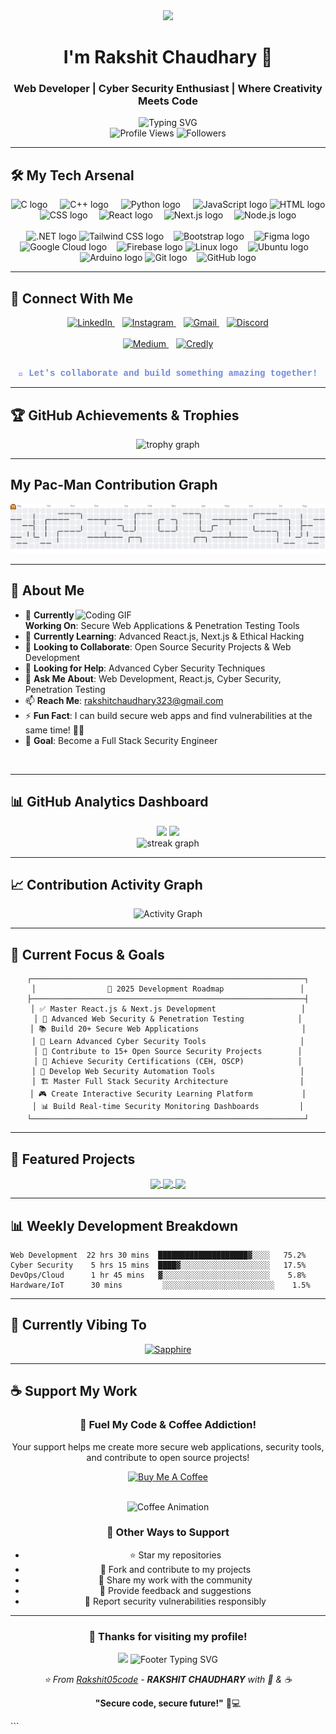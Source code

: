 <div align="center">

<img src="https://capsule-render.vercel.app/api?type=waving&color=gradient&customColorList=6,11,20&height=180&section=header&text=Hey%20👋%20What's%20Up?&fontSize=42&fontColor=fff&animation=twinkling&fontAlignY=32"/>

</div>

<div align="center">
  
# I'm Rakshit Chaudhary 🚀
### Web Developer | Cyber Security Enthusiast | Where Creativity Meets Code

<img src="https://readme-typing-svg.herokuapp.com?font=Fira+Code&size=24&duration=2000&pause=0100&color=00D9FF&center=true&vCenter=true&multiline=true&width=800&height=100&lines=Web+Developer+%F0%9F%92%BB;Cyber+Security+Enthusiast+%F0%9F%94%90;Building+Secure+Web+Applications+%F0%9F%9A%80;Always+Learning+New+Technologies+%F0%9F%8C%9F" alt="Typing SVG" />

<br/>
<img src="https://komarev.com/ghpvc/?username=Rakshit05code&style=for-the-badge&color=00D9FF&labelColor=000000" alt="Profile Views" />
<img src="https://img.shields.io/github/followers/Rakshit05code?style=for-the-badge&color=00D9FF&labelColor=000000" alt="Followers" />

</div>

---

## 🛠️ My Tech Arsenal

<div align="center">
<img src="https://skillicons.dev/icons?i=c" height="60" alt="C logo" />
<img width="12" />
<img src="https://skillicons.dev/icons?i=cpp" height="60" alt="C++ logo" />
<img width="12" />
<img src="https://skillicons.dev/icons?i=py" height="60" alt="Python logo" />
<img width="12" />
<img src="https://skillicons.dev/icons?i=js" height="60" alt="JavaScript logo" />
<img src="https://skillicons.dev/icons?i=html" height="55" alt="HTML logo" />
<img width="10" />
<img src="https://skillicons.dev/icons?i=css" height="55" alt="CSS logo" />
<img width="10" />
<img src="https://skillicons.dev/icons?i=react" height="55" alt="React logo" />
<img width="10" />
<img src="https://skillicons.dev/icons?i=nextjs" height="55" alt="Next.js logo" />
<img width="10" />
<img src="https://skillicons.dev/icons?i=nodejs" height="55" alt="Node.js logo" />
<img width="10" />
  <br></br>
<img src="https://skillicons.dev/icons?i=dotnet" height="55" alt=".NET logo" />
<img src="https://skillicons.dev/icons?i=tailwind" height="50" alt="Tailwind CSS logo" />
<img width="8" />
<img src="https://skillicons.dev/icons?i=bootstrap" height="50" alt="Bootstrap logo" />
<img width="8" />
<img src="https://skillicons.dev/icons?i=figma" height="50" alt="Figma logo" />
<img src="https://skillicons.dev/icons?i=gcp" height="50" alt="Google Cloud logo" />
<img width="8" />
<img src="https://skillicons.dev/icons?i=firebase" height="50" alt="Firebase logo" />
<img src="https://skillicons.dev/icons?i=linux" height="50" alt="Linux logo" />
<img width="8" />
<img src="https://skillicons.dev/icons?i=ubuntu" height="50" alt="Ubuntu logo" />
<img width="8" />
<img src="https://skillicons.dev/icons?i=arduino" height="50" alt="Arduino logo" />
<img src="https://skillicons.dev/icons?i=git" height="50" alt="Git logo" />
<img width="8" />
<img src="https://skillicons.dev/icons?i=github" height="50" alt="GitHub logo" />
</div>

---
## 🤝 Connect With Me

<div align="center">

<a href="https://www.linkedin.com/in/rakshit-chaudhary-aa689531b/" target="_blank">
  <img src="https://img.shields.io/badge/LinkedIn-0077B5?style=for-the-badge&logo=linkedin&logoColor=white" alt="LinkedIn"/>
</a>
<img width="8" />
<a href="https://www.instagram.com/rakshit.rc_ary/" target="_blank">
  <img src="https://img.shields.io/badge/Instagram-E4405F?style=for-the-badge&logo=instagram&logoColor=white" alt="Instagram"/>
</a>
<img width="8" />
<a href="https://mail.google.com/mail/?view=cm&rakshitchaudhary323@gmail.com
" target="_blank">
  <img src="https://img.shields.io/badge/Gmail-D14836?style=for-the-badge&logo=gmail&logoColor=white" alt="Gmail"/>
</a>
<img width="8" />
<a href="https://github.com/rakshit.rc_ary" target="_blank">
  <img src="https://img.shields.io/badge/Discord-5865F2?style=for-the-badge&logo=discord&logoColor=white" alt="Discord"/>
</a>
<br><br>
<a href="https://medium.com/@rakshitr2005" target="_blank">
  <img src="https://img.shields.io/badge/Medium-12100E?style=for-the-badge&logo=medium&logoColor=white" alt="Medium"/>
</a>
<img width="8" />
<a href="https://www.credly.com/users/rakshit-chaudhary.457ed755/badges#credly" target="_blank">
  <img src="https://img.shields.io/badge/Credly-FF6B00?style=for-the-badge&logo=credly&logoColor=white" alt="Credly"/>
</a>
<br><br>
<p style="color: #7289DA; font-family: 'Courier New', monospace;">
  💬 <strong>Let's collaborate and build something amazing together!</strong>
</p>

</div>

---

## 🏆 GitHub Achievements & Trophies

<div align="center">

<img src="https://github-profile-trophy.vercel.app?username=Rakshit05code&theme=discord&no-frame=true&no-bg=false&margin-w=4&row=2&column=5" alt="trophy graph" />

</div>

---

##  My Pac-Man Contribution Graph

<picture>
  <source media="(prefers-color-scheme: dark)" srcset="https://raw.githubusercontent.com/Rakshit05code/Rakshit05code/output/pacman-contribution-graph-dark.svg">
  <source media="(prefers-color-scheme: light)" srcset="https://raw.githubusercontent.com/Rakshit05code/Rakshit05code/output/pacman-contribution-graph.svg">
  <img alt="Pac-Man contribution graph" src="https://raw.githubusercontent.com/Rakshit05code/Rakshit05code/output/pacman-contribution-graph.svg">
</picture>

---

## 🚀 About Me

<img align="right" alt="Coding GIF" width="400" src="https://raw.githubusercontent.com/abhisheknaiidu/abhisheknaiidu/master/code.gif">

- 🔭 **Currently Working On**: Secure Web Applications & Penetration Testing Tools
- 🌱 **Currently Learning**: Advanced React.js, Next.js & Ethical Hacking
- 👯 **Looking to Collaborate**: Open Source Security Projects & Web Development
- 🤔 **Looking for Help**: Advanced Cyber Security Techniques
- 💬 **Ask Me About**: Web Development, React.js, Cyber Security, Penetration Testing
- 📫 **Reach Me**: rakshitchaudhary323@gmail.com
- ⚡ **Fun Fact**: I can build secure web apps and find vulnerabilities at the same time! 🕵️‍♂️
- 🎯 **Goal**: Become a Full Stack Security Engineer

<br clear="right"/>

---


## 📊 GitHub Analytics Dashboard

<div align="center">
  
<img height="180em" src="https://github-readme-stats.vercel.app/api?username=Rakshit05code&show_icons=true&theme=discord&include_all_commits=true&count_private=true&hide_border=true"/>
<img height="180em" src="https://github-readme-stats.vercel.app/api/top-langs/?username=Rakshit05code&layout=compact&langs_count=10&theme=discord&hide_border=true"/>

</div>

<div align="center">
  
<img src="https://streak-stats.demolab.com?user=Rakshit05code&locale=en&mode=daily&theme=discord&hide_border=true&border_radius=5" height="150" alt="streak graph" />

</div>

---

## 📈 Contribution Activity Graph

<div align="center">
  
![Activity Graph](https://github-readme-activity-graph.vercel.app/graph?username=Rakshit05code&theme=discord&hide_border=true)

</div>

---

## 🎯 Current Focus & Goals

<div align="center">

```text
┌─────────────────────────────────────────────────────────────┐
│                🚀 2025 Development Roadmap                 │
├─────────────────────────────────────────────────────────────┤
│ ✅ Master React.js & Next.js Development                   │
│ 🔄 Advanced Web Security & Penetration Testing            │
│ 📚 Build 20+ Secure Web Applications                       │
│ 🎯 Learn Advanced Cyber Security Tools                     │
│ 📝 Contribute to 15+ Open Source Security Projects        │
│ 🌟 Achieve Security Certifications (CEH, OSCP)            │
│ 🔐 Develop Web Security Automation Tools                   │
│ 🏗️ Master Full Stack Security Architecture                │
│ 🎮 Create Interactive Security Learning Platform           │
│ 📊 Build Real-time Security Monitoring Dashboards         │
└─────────────────────────────────────────────────────────────┘
```

</div>

---

## 🌟 Featured Projects

<div align="center">

<a href="https://github.com/Rakshit05code/Amazon-Project">
  <img align="center" src="https://github-readme-stats.vercel.app/api/pin/?username=Rakshit05code&repo=Amazon-Project&theme=dark&show_owner=false&show_icons=true&hide_border=true" />
</a>
<a href="https://github.com/Rakshit05code/Spam-Detection-Bot">
  <img align="center" src="https://github-readme-stats.vercel.app/api/pin/?username=Rakshit05code&repo=Spam-Detection-Bot&theme=dark&show_owner=false&show_icons=true&hide_border=true" />
</a>

<a href="https://github.com/Rakshit05code/modern-form-app">
  <img align="center" src="https://github-readme-stats.vercel.app/api/pin/?username=Rakshit05code&repo=modern-form-app&theme=dark&show_owner=false&show_icons=true&hide_border=true" />
</a>

</div>

---

## 📊 Weekly Development Breakdown

```text
Web Development  22 hrs 30 mins  ████████████████████▓░░░░   75.2%
Cyber Security    5 hrs 15 mins  ████▓░░░░░░░░░░░░░░░░░░░░   17.5%
DevOps/Cloud      1 hr 45 mins   ▓░░░░░░░░░░░░░░░░░░░░░░░░    5.8%
Hardware/IoT      30 mins         ░░░░░░░░░░░░░░░░░░░░░░░░░    1.5%
```
---
## 🎵 Currently Vibing To

<div align="center">

[![Sapphire](https://th.bing.com/th/id/OIP.JcV0gTvspuxMjXJfD4tUQwHaHa?w=158&h=180&c=7&r=0&o=7&dpr=1.3&pid=1.7&rm=3)](https://open.spotify.com/track/4Q0qVhFQa7j6jRKzo3HDmP)

</div>

---

## ☕ Support My Work

<div align="center">

### 💝 Fuel My Code & Coffee Addiction!

Your support helps me create more secure web applications, security tools, and contribute to open source projects!

[![Buy Me A Coffee](https://img.shields.io/badge/Buy%20Me%20A%20Coffee-FFDD00?style=for-the-badge&logo=buy-me-a-coffee&logoColor=black)](https://buymeacoffee.com/rakshit_chaudhary)

<br/>
<img src="https://media.giphy.com/media/3oKIPnAiaMCws8nOsE/giphy.gif" width="200" alt="Coffee Animation" />

### 🌟 Other Ways to Support
- ⭐ Star my repositories
- 🍴 Fork and contribute to my projects  
- 📢 Share my work with the community
- 💬 Provide feedback and suggestions
- 🔐 Report security vulnerabilities responsibly

</div>

---

<div align="center">

### 🎊 Thanks for visiting my profile! 

<img src="https://capsule-render.vercel.app/api?type=waving&color=gradient&customColorList=6,11,20&height=100&section=footer"/>

<img src="https://readme-typing-svg.herokuapp.com?font=Fira+Code&size=18&duration=2000&pause=1000&color=7289DA&center=true&vCenter=true&width=600&lines=Thanks+for+stopping+by!+%F0%9F%91%8B;Let's+build+something+secure+together!+%F0%9F%9A%80;Stay+secure%2C+code+clean!+%F0%9F%94%90" alt="Footer Typing SVG" />

<i>⭐️ From [Rakshit05code](https://github.com/Rakshit05code) - **RAKSHIT CHAUDHARY** with 💜 & ☕</i>

**"Secure code, secure future!"** 🔐💻

</div>
```
